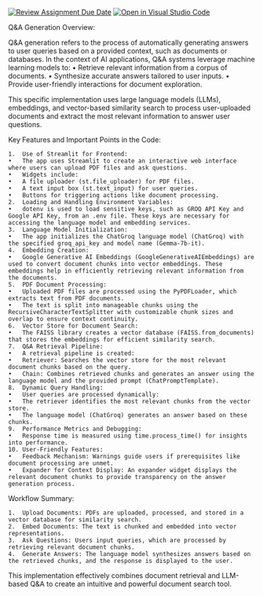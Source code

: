 [![Review Assignment Due Date](https://classroom.github.com/assets/deadline-readme-button-22041afd0340ce965d47ae6ef1cefeee28c7c493a6346c4f15d667ab976d596c.svg)](https://classroom.github.com/a/Nzvdt34I)
[![Open in Visual Studio Code](https://classroom.github.com/assets/open-in-vscode-2e0aaae1b6195c2367325f4f02e2d04e9abb55f0b24a779b69b11b9e10269abc.svg)](https://classroom.github.com/online_ide?assignment_repo_id=17158098&assignment_repo_type=AssignmentRepo)

Q&A Generation Overview:

Q&A generation refers to the process of automatically generating answers to user queries based on a provided context, such as documents or databases. In the context of AI applications, Q&A systems leverage machine learning models to:
	•	Retrieve relevant information from a corpus of documents.
	•	Synthesize accurate answers tailored to user inputs.
	•	Provide user-friendly interactions for document exploration.

This specific implementation uses large language models (LLMs), embeddings, and vector-based similarity search to process user-uploaded documents and extract the most relevant information to answer user questions.

Key Features and Important Points in the Code:

	1.	Use of Streamlit for Frontend:
	•	The app uses Streamlit to create an interactive web interface where users can upload PDF files and ask questions.
	•	Widgets include:
	•	A file uploader (st.file_uploader) for PDF files.
	•	A text input box (st.text_input) for user queries.
	•	Buttons for triggering actions like document processing.
	2.	Loading and Handling Environment Variables:
	•	dotenv is used to load sensitive keys, such as GROQ API Key and Google API Key, from an .env file. These keys are necessary for accessing the language model and embedding services.
	3.	Language Model Initialization:
	•	The app initializes the ChatGroq language model (ChatGroq) with the specified groq_api_key and model name (Gemma-7b-it).
	4.	Embedding Creation:
	•	Google Generative AI Embeddings (GoogleGenerativeAIEmbeddings) are used to convert document chunks into vector embeddings. These embeddings help in efficiently retrieving relevant information from the documents.
	5.	PDF Document Processing:
	•	Uploaded PDF files are processed using the PyPDFLoader, which extracts text from PDF documents.
	•	The text is split into manageable chunks using the RecursiveCharacterTextSplitter with customizable chunk sizes and overlap to ensure context continuity.
	6.	Vector Store for Document Search:
	•	The FAISS library creates a vector database (FAISS.from_documents) that stores the embeddings for efficient similarity search.
	7.	Q&A Retrieval Pipeline:
	•	A retrieval pipeline is created:
	•	Retriever: Searches the vector store for the most relevant document chunks based on the query.
	•	Chain: Combines retrieved chunks and generates an answer using the language model and the provided prompt (ChatPromptTemplate).
	8.	Dynamic Query Handling:
	•	User queries are processed dynamically:
	•	The retriever identifies the most relevant chunks from the vector store.
	•	The language model (ChatGroq) generates an answer based on these chunks.
	9.	Performance Metrics and Debugging:
	•	Response time is measured using time.process_time() for insights into performance.
	10.	User-Friendly Features:
	•	Feedback Mechanism: Warnings guide users if prerequisites like document processing are unmet.
	•	Expander for Context Display: An expander widget displays the relevant document chunks to provide transparency on the answer generation process.

Workflow Summary:

	1.	Upload Documents: PDFs are uploaded, processed, and stored in a vector database for similarity search.
	2.	Embed Documents: The text is chunked and embedded into vector representations.
	3.	Ask Questions: Users input queries, which are processed by retrieving relevant document chunks.
	4.	Generate Answers: The language model synthesizes answers based on the retrieved chunks, and the response is displayed to the user.

This implementation effectively combines document retrieval and LLM-based Q&A to create an intuitive and powerful document search tool.